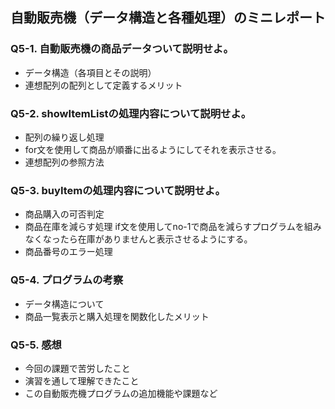 ## 自動販売機（データ構造と各種処理）のミニレポート
### Q5-1. 自動販売機の商品データついて説明せよ。
* データ構造（各項目とその説明）
* 連想配列の配列として定義するメリット
### Q5-2. showItemListの処理内容について説明せよ。
* 配列の繰り返し処理
* for文を使用して商品が順番に出るようにしてそれを表示させる。
* 連想配列の参照方法
### Q5-3. buyItemの処理内容について説明せよ。
* 商品購入の可否判定
* 商品在庫を減らす処理
  if文を使用してno-1で商品を減らすプログラムを組みなくなったら在庫がありませんと表示させるようにする。
* 商品番号のエラー処理
### Q5-4. プログラムの考察
* データ構造について
* 商品一覧表示と購入処理を関数化したメリット
### Q5-5. 感想
* 今回の課題で苦労したこと
* 演習を通して理解できたこと
* この自動販売機プログラムの追加機能や課題など
